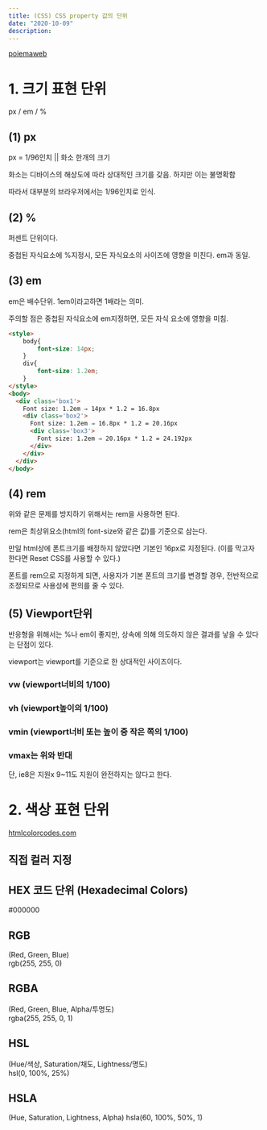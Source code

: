 ```yaml
---
title: (CSS) CSS property 값의 단위
date: "2020-10-09"
description: 
---
```

[poiemaweb](https://poiemaweb.com/css3-units)

# 1. 크기 표현 단위
px / em / %

## (1) px
px = 1/96인치 || 화소 한개의 크기 

화소는 디바이스의 해상도에 따라 상대적인 크기를 갖음. 하지만 이는 불명확함

따라서 대부분의 브라우저에서는 1/96인치로 인식.

## (2) %
퍼센트 단위이다.

중첩된 자식요소에 %지정시, 모든 자식요소의 사이즈에 영향을 미친다. em과 동일.

## (3) em
em은 배수단위. 1em이라고하면 1배라는 의미.

주의할 점은 중첩된 자식요소에 em지정하면, 모든 자식 요소에 영향을 미침.
```html
<style>
    body{
        font-size: 14px;
    }
    div{
        font-size: 1.2em;
    }
</style>
<body>
  <div class='box1'>
    Font size: 1.2em ⇒ 14px * 1.2 = 16.8px
    <div class='box2'>
      Font size: 1.2em ⇒ 16.8px * 1.2 = 20.16px
      <div class='box3'>
        Font size: 1.2em ⇒ 20.16px * 1.2 = 24.192px
      </div>
    </div>
  </div>
</body>
```

## (4) rem
위와 같은 문제를 방지하기 위해서는 rem을 사용하면 된다.

rem은 최상위요소(html의 font-size와 같은 값)를 기준으로 삼는다.

만일 html상에 폰트크기를 배정하지 않았다면 기본인 16px로 지정된다. (이를 막고자 한다면 Reset CSS를 사용할 수 있다.)

폰트를 rem으로 지정하게 되면, 사용자가 기본 폰트의 크기를 변경할 경우, 전반적으로 조정되므로 사용성에 편의를 줄 수 있다.


## (5) Viewport단위
반응형을 위해서는 %나 em이 좋지만, 상속에 의해 의도하지 않은 결과를 낳을 수 있다는 단점이 있다.

viewport는 viewport를 기준으로 한 상대적인 사이즈이다.

### vw (viewport너비의 1/100)

### vh (viewport높이의 1/100)

### vmin (viewport너비 또는 높이 중 작은 쪽의 1/100)

### vmax는 위와 반대

단, ie8은 지원x 9~11도 지원이 완전하지는 않다고 한다.


# 2. 색상 표현 단위

[htmlcolorcodes.com](https://htmlcolorcodes.com/)

## 직접 컬러 지정

## HEX 코드 단위 (Hexadecimal Colors)	
#000000

## RGB 
(Red, Green, Blue)	
rgb(255, 255, 0)

## RGBA 
(Red, Green, Blue, Alpha/투명도)	
rgba(255, 255, 0, 1)

## HSL 
(Hue/색상, Saturation/채도, Lightness/명도)	
hsl(0, 100%, 25%)

## HSLA 
(Hue, Saturation, Lightness, Alpha)	
hsla(60, 100%, 50%, 1)